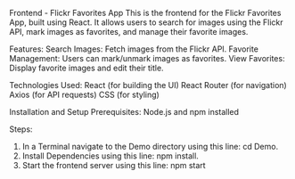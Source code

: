 Frontend - Flickr Favorites App
This is the frontend for the Flickr Favorites App, built using React. It allows users to search for images using the Flickr API, mark images as favorites, and manage their favorite images.

Features:
Search Images: Fetch images from the Flickr API.
Favorite Management: Users can mark/unmark images as favorites.
View Favorites: Display favorite images and edit their title.

Technologies Used:
React (for building the UI)
React Router (for navigation)
Axios (for API requests)
CSS (for styling)

Installation and Setup
Prerequisites:
Node.js and npm installed

Steps:
1. In a Terminal navigate to the Demo directory using this line: cd Demo.
2. Install Dependencies using this line: npm install.
3. Start the frontend server using this line: npm start
